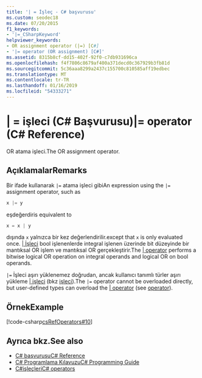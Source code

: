 ```yaml
---
title: '| = İşleç - C# başvurusu'
ms.custom: seodec18
ms.date: 07/20/2015
f1_keywords:
- '|=_CSharpKeyword'
helpviewer_keywords:
- OR assignment operator (|=) [C#]
- '|= operator (OR assignment) [C#]'
ms.assetid: 8315b8cf-dd15-402f-92f0-c7db931696ca
ms.openlocfilehash: f4f7806c8679af400a371decd0c367929b3fb81d
ms.sourcegitcommit: 5c36aaa8299a2437c155700c810585aff19edbec
ms.translationtype: MT
ms.contentlocale: tr-TR
ms.lasthandoff: 01/16/2019
ms.locfileid: "54333271"
---
```

# <a name="-operator-c-reference"></a><span data-ttu-id="e0572-102">| = işleci (C# Başvurusu)</span><span class="sxs-lookup"><span data-stu-id="e0572-102">|= operator (C# Reference)</span></span>

<span data-ttu-id="e0572-103">OR atama işleci.</span><span class="sxs-lookup"><span data-stu-id="e0572-103">The OR assignment operator.</span></span>

## <a name="remarks"></a><span data-ttu-id="e0572-104">Açıklamalar</span><span class="sxs-lookup"><span data-stu-id="e0572-104">Remarks</span></span>

<span data-ttu-id="e0572-105">Bir ifade kullanarak `|=` atama işleci gibi</span><span class="sxs-lookup"><span data-stu-id="e0572-105">An expression using the `|=` assignment operator, such as</span></span>

```csharp
x |= y
```

<span data-ttu-id="e0572-106">eşdeğerdir</span><span class="sxs-lookup"><span data-stu-id="e0572-106">is equivalent to</span></span>

```csharp
x = x | y
```

<span data-ttu-id="e0572-107">dışında `x` yalnızca bir kez değerlendirilir.</span><span class="sxs-lookup"><span data-stu-id="e0572-107">except that `x` is only evaluated once.</span></span> <span data-ttu-id="e0572-108">[ &#124; İşleci](or-operator.md) bool işlenenlerde integral işlenen üzerinde bit düzeyinde bir mantıksal OR işlem ve mantıksal OR gerçekleştirir.</span><span class="sxs-lookup"><span data-stu-id="e0572-108">The [&#124; operator](or-operator.md) performs a bitwise logical OR operation on integral operands and logical OR on bool operands.</span></span>

<span data-ttu-id="e0572-109">`|=` İşleci aşırı yüklenemez doğrudan, ancak kullanıcı tanımlı türler aşırı yükleme [ &#124; işleci](or-operator.md) (bkz [işleci](../keywords/operator.md)).</span><span class="sxs-lookup"><span data-stu-id="e0572-109">The `|=` operator cannot be overloaded directly, but user-defined types can overload the [&#124; operator](or-operator.md) (see [operator](../keywords/operator.md)).</span></span>

## <a name="example"></a><span data-ttu-id="e0572-110">Örnek</span><span class="sxs-lookup"><span data-stu-id="e0572-110">Example</span></span>

[!code-csharp[csRefOperators#10](~/samples/snippets/csharp/VS_Snippets_VBCSharp/csrefOperators/CS/csrefOperators.cs#10)]

## <a name="see-also"></a><span data-ttu-id="e0572-111">Ayrıca bkz.</span><span class="sxs-lookup"><span data-stu-id="e0572-111">See also</span></span>

- [<span data-ttu-id="e0572-112">C# başvurusu</span><span class="sxs-lookup"><span data-stu-id="e0572-112">C# Reference</span></span>](../index.md)
- [<span data-ttu-id="e0572-113">C# Programlama Kılavuzu</span><span class="sxs-lookup"><span data-stu-id="e0572-113">C# Programming Guide</span></span>](../../programming-guide/index.md)
- [<span data-ttu-id="e0572-114">C#işleçleri</span><span class="sxs-lookup"><span data-stu-id="e0572-114">C# operators</span></span>](index.md)